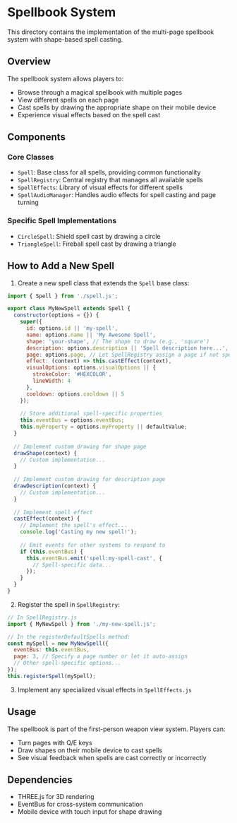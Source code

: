 # Spellbook System

This directory contains the implementation of the multi-page spellbook system with shape-based spell casting.

## Overview

The spellbook system allows players to:
- Browse through a magical spellbook with multiple pages
- View different spells on each page
- Cast spells by drawing the appropriate shape on their mobile device
- Experience visual effects based on the spell cast

## Components

### Core Classes

- `Spell`: Base class for all spells, providing common functionality
- `SpellRegistry`: Central registry that manages all available spells
- `SpellEffects`: Library of visual effects for different spells
- `SpellAudioManager`: Handles audio effects for spell casting and page turning

### Specific Spell Implementations

- `CircleSpell`: Shield spell cast by drawing a circle
- `TriangleSpell`: Fireball spell cast by drawing a triangle

## How to Add a New Spell

1. Create a new spell class that extends the `Spell` base class:

```javascript
import { Spell } from './spell.js';

export class MyNewSpell extends Spell {
  constructor(options = {}) {
    super({
      id: options.id || 'my-spell',
      name: options.name || 'My Awesome Spell',
      shape: 'your-shape', // The shape to draw (e.g., 'square')
      description: options.description || 'Spell description here...',
      page: options.page, // Let SpellRegistry assign a page if not specified
      effect: (context) => this.castEffect(context),
      visualOptions: options.visualOptions || {
        strokeColor: '#HEXCOLOR',
        lineWidth: 4
      },
      cooldown: options.cooldown || 5
    });
    
    // Store additional spell-specific properties
    this.eventBus = options.eventBus;
    this.myProperty = options.myProperty || defaultValue;
  }
  
  // Implement custom drawing for shape page
  drawShape(context) {
    // Custom implementation...
  }
  
  // Implement custom drawing for description page
  drawDescription(context) {
    // Custom implementation...
  }
  
  // Implement spell effect
  castEffect(context) {
    // Implement the spell's effect...
    console.log('Casting my new spell!');
    
    // Emit events for other systems to respond to
    if (this.eventBus) {
      this.eventBus.emit('spell:my-spell-cast', {
        // Spell-specific data...
      });
    }
  }
}
```

2. Register the spell in `SpellRegistry`:

```javascript
// In SpellRegistry.js
import { MyNewSpell } from './my-new-spell.js';

// In the registerDefaultSpells method:
const mySpell = new MyNewSpell({
  eventBus: this.eventBus,
  page: 3, // Specify a page number or let it auto-assign
  // Other spell-specific options...
});
this.registerSpell(mySpell);
```

3. Implement any specialized visual effects in `SpellEffects.js`

## Usage

The spellbook is part of the first-person weapon view system. Players can:

- Turn pages with Q/E keys
- Draw shapes on their mobile device to cast spells
- See visual feedback when spells are cast correctly or incorrectly

## Dependencies

- THREE.js for 3D rendering
- EventBus for cross-system communication
- Mobile device with touch input for shape drawing